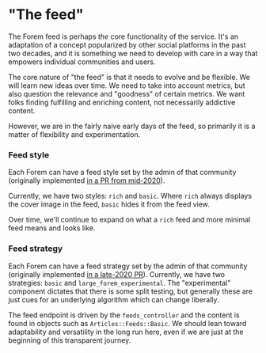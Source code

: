 # "The feed"

The Forem feed is perhaps _the_ core functionality of the service. It's an
adaptation of a concept popularized by other social platforms in the past two
decades, and it is something we need to develop with care in a way that empowers
individual communities and users.

The core nature of "the feed" is that it needs to evolve and be flexible. We
will learn new ideas over time. We need to take into account metrics, but also
question the relevance and "goodness" of certain metrics. We want folks finding
fulfilling and enriching content, not necessarily addictive content.

However, we are in the fairly naive early days of the feed, so primarily it is a
matter of flexibility and experimentation.

### Feed style

Each Forem can have a feed style set by the admin of that community (originally
implemented [in a PR from mid-2020](https://github.com/forem/forem/pull/8721)).

Currently, we have two styles: `rich` and `basic`. Where `rich` always displays the
cover image in the feed, `basic` hides it from the feed view.

Over time, we'll continue to expand on what a `rich` feed and more minimal feed
means and looks like.

### Feed strategy

Each Forem can have a feed strategy set by the admin of that community
(originally implemented [in a late-2020 PR](https://github.com/forem/forem/pull/10245)).
Currently, we have two strategies: `basic` and `large_forem_experimental`. The
"experimental" component dictates that there is some split testing, but
generally these are just cues for an underlying algorithm which can change
liberally.

The feed endpoint is driven by the `feeds_controller` and the content is found
in objects such as `Articles::Feeds::Basic`. We should lean toward
adaptability and versatility in the long run here, even if we are just at the
beginning of this transparent journey.
